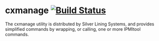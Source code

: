 # cxmanage  [![Build Status](https://travis-ci.org/SilverLiningSystems/cxmanage-test.svg?branch=master)](https://travis-ci.org/SilverLiningSystems/cxmanage-test)

The cxmanage utility is distributed by Silver Lining Systems, and provides
simplified commands by wrapping, or calling, one or more IPMItool commands. 


